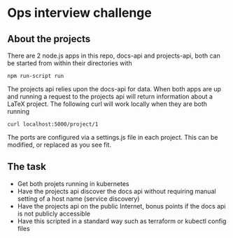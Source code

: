 # Ops interview challenge

## About the projects

There are 2 node.js apps in this repo, docs-api and projects-api, both can be started from within their directories with

`npm run-script run`

The projects api relies upon the docs-api for data. When both apps are up and running a request to the projects api
will return information about a LaTeX project. The following curl will work locally when they are both running

`curl localhost:5000/project/1`

The ports are configured via a settings.js file in each project. This can be modified, or replaced as you see fit.


## The task

* Get both projets running in kubernetes
* Have the projects api discover the docs api without requiring manual setting of a host name (service discovery)
* Have the projects api on the public Internet, bonus points if the docs api is not publicly accessible
* Have this scripted in a standard way such as terraform or kubectl config files